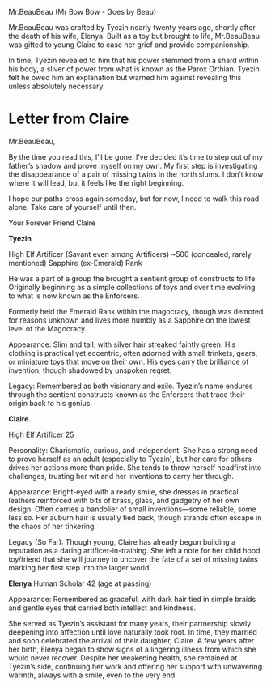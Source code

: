 Mr.BeauBeau (Mr Bow Bow - Goes by Beau)

Mr.BeauBeau was crafted by Tyezin nearly twenty years ago, shortly after the death of his wife, Elenya. Built as a toy but brought to life, Mr.BeauBeau was gifted to young Claire to ease her grief and provide companionship. 

In time, Tyezin revealed to him that his power stemmed from a shard within his body, a sliver of power from what is known as the Parox Orthian.  Tyezin felt he owed him an explanation but warned him against revealing this unless absolutely necessary. 

# Letter from Claire

Mr.BeauBeau,

By the time you read this, I’ll be gone. I’ve decided it’s time to step out of my father’s shadow and prove myself on my own. My first step is investigating the disappearance of a pair of missing twins in the north slums. I don’t know where it will lead, but it feels like the right beginning.

I hope our paths cross again someday, but for now, I need to walk this road alone. Take care of yourself until then.

Your Forever Friend Claire

**Tyezin**

High Elf Artificer (Savant even among Artificers)
~500 (concealed, rarely mentioned)
Sapphire (ex-Emerald) Rank

He was a part of a group the brought a sentient group of constructs to life.  Originally beginning as a simple collections of toys and over time evolving to what is now known as the Enforcers.

Formerly held the Emerald Rank within the magocracy, though was demoted for reasons unknown and lives more humbly as a Sapphire on the lowest level of the Magocracy.

Appearance: Slim and tall, with silver hair streaked faintly green. His clothing is practical yet eccentric, often adorned with small trinkets, gears, or miniature toys that move on their own. His eyes carry the brilliance of invention, though shadowed by unspoken regret.

Legacy: Remembered as both visionary and exile. Tyezin’s name endures through the sentient constructs known as the Enforcers that trace their origin back to his genius.

**Claire.**

High Elf Artificer
25

Personality: Charismatic, curious, and independent. She has a strong need to prove herself as an adult (especially to Tyezin), but her care for others drives her actions more than pride. She tends to throw herself headfirst into challenges, trusting her wit and her inventions to carry her through.

Appearance: Bright-eyed with a ready smile, she dresses in practical leathers reinforced with bits of brass, glass, and gadgetry of her own design. Often carries a bandolier of small inventions—some reliable, some less so. Her auburn hair is usually tied back, though strands often escape in the chaos of her tinkering.

Legacy (So Far): Though young, Claire has already begun building a reputation as a daring artificer-in-training. She left a note for her child hood toy/friend that she will journey to uncover the fate of a set of missing twins marking her first step into the larger world.

**Elenya**
Human Scholar
42 (age at passing)

Appearance: Remembered as graceful, with dark hair tied in simple braids and gentle eyes that carried both intellect and kindness.

She served as Tyezin’s assistant for many years, their partnership slowly deepening into affection until love naturally took root. In time, they married and soon celebrated the arrival of their daughter, Claire. A few years after her birth, Elenya began to show signs of a lingering illness from which she would never recover. Despite her weakening health, she remained at Tyezin’s side, continuing her work and offering her support with unwavering warmth, always with a smile, even to the very end.

